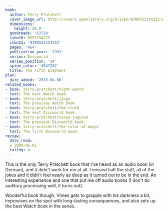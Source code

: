 ```yaml
---
book:
  author: Terry Pratchett
  cover_image_url: http://covers.openlibrary.org/b/isbn/9780552154222-L.jpg
  dimensions:
    height: 20.0
  goodreads: '63720'
  isbn10: 0552154229
  isbn13: '9780552154222'
  pages: '464'
  publication_year: '1999'
  series: Discworld
  series_position: '24'
  spine_color: '#847262'
  title: The Fifth Elephant
plan:
  date_added: '2015-04-08'
related_books:
- book: terry-pratchett/night-watch
  text: The next Watch book.
- book: terry-pratchett/jingo
  text: The previous Watch book.
- book: terry-pratchett/the-truth
  text: The next Discworld book.
- book: terry-pratchett/carpe-jugulum
  text: The previous Discworld book.
- book: terry-pratchett/the-color-of-magic
  text: The first Discworld book.
review:
  date_read:
  - 2009-06-01
  rating: 4
---
```


This is the only Terry Pratchett book that I've heard as an audio book (in German), and it didn't work for me at all. I
missed half the stuff, all of the jokes and it didn't feel nearly as deep as it turned out to be in the end. An
interesting experience and one that put me off audio books (I don't do auditory processing well, it turns out).

Wonderful book though. Vimes gets to grapple with his darkness a bit, improvises on the spot with long-lasting
consequences, and also sets up the best Watch book in the series.

